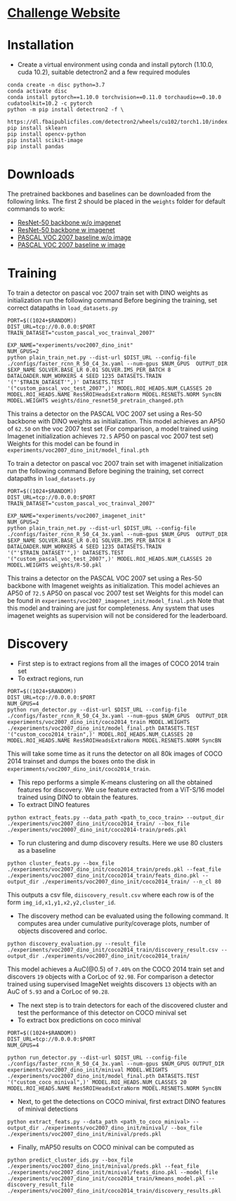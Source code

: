 # [Challenge Website](https://rssaketh.github.io/project_pages/obj_disc_new.html#workshop_challenge)

# Installation
- Create a virtual environment using conda and install pytorch (1.10.0, cuda 10.2), suitable detectron2 and a few required modules
```
conda create -n disc python=3.7
conda activate disc
conda install pytorch==1.10.0 torchvision==0.11.0 torchaudio==0.10.0 cudatoolkit=10.2 -c pytorch
python -m pip install detectron2 -f \
  https://dl.fbaipublicfiles.com/detectron2/wheels/cu102/torch1.10/index.html
pip install sklearn
pip install opencv-python
pip install scikit-image
pip install pandas
```

# Downloads
The pretrained backbones and baselines can be downloaded from the following links. The first 2 should be placed in the `weights` folder for default commands to work:
* [ResNet-50 backbone w/o imagenet](https://drive.google.com/file/d/1izgsq_XvziyPf6tZy19PchXJPh4UVtYK/view?usp=sharing)
* [ResNet-50 backbone w imagenet](https://drive.google.com/file/d/1v_ZsPDcMhVp1hTaKs73Kk3AI23fXATkW/view?usp=sharing)
* [PASCAL VOC 2007 baseline w/o image](https://drive.google.com/file/d/1R-VbFrDB2RHQ4m5GUw2sA41w4lUbZ1IN/view?usp=sharing)
* [PASCAL VOC 2007 baseline w image](https://drive.google.com/file/d/1Xs56QTWYjFawwl2tE5dkk9r41i6zpF7g/view?usp=sharing)


# Training
To train a detector on pascal voc 2007 train set with DINO weights as initialization run the following command
Before begining the training, set correct datapaths in `load_datasets.py`
```
PORT=$((1024+$RANDOM))
DIST_URL=tcp://0.0.0.0:$PORT
TRAIN_DATASET="custom_pascal_voc_trainval_2007"

EXP_NAME="experiments/voc2007_dino_init"
NUM_GPUS=2
python plain_train_net.py --dist-url $DIST_URL --config-file ./configs/faster_rcnn_R_50_C4_3x.yaml --num-gpus $NUM_GPUS  OUTPUT_DIR $EXP_NAME SOLVER.BASE_LR 0.01 SOLVER.IMS_PER_BATCH 8 DATALOADER.NUM_WORKERS 4 SEED 1235 DATASETS.TRAIN '("'$TRAIN_DATASET'",)' DATASETS.TEST '("custom_pascal_voc_test_2007",)' MODEL.ROI_HEADS.NUM_CLASSES 20 MODEL.ROI_HEADS.NAME Res5ROIHeadsExtraNorm MODEL.RESNETS.NORM SyncBN MODEL.WEIGHTS weights/dino_resnet50_pretrain_changed.pth
```
This trains a detector on the PASCAL VOC 2007 set using a Res-50 backbone with DINO weights as initialization. This model achieves an AP50 of `62.50` on the voc 2007 test set (For comparison, a model trained using Imagenet initialization achieves `72.5` AP50 on pascal voc 2007 test set)
Weights for this model can be found in `experiments/voc2007_dino_init/model_final.pth`

To train a detector on pascal voc 2007 train set with imagenet initialization run the following command
Before begining the training, set correct datapaths in `load_datasets.py`
```
PORT=$((1024+$RANDOM))
DIST_URL=tcp://0.0.0.0:$PORT
TRAIN_DATASET="custom_pascal_voc_trainval_2007"

EXP_NAME="experiments/voc2007_imagenet_init"
NUM_GPUS=2
python plain_train_net.py --dist-url $DIST_URL --config-file ./configs/faster_rcnn_R_50_C4_3x.yaml --num-gpus $NUM_GPUS  OUTPUT_DIR $EXP_NAME SOLVER.BASE_LR 0.01 SOLVER.IMS_PER_BATCH 8 DATALOADER.NUM_WORKERS 4 SEED 1235 DATASETS.TRAIN '("'$TRAIN_DATASET'",)' DATASETS.TEST '("custom_pascal_voc_test_2007",)' MODEL.ROI_HEADS.NUM_CLASSES 20 MODEL.WEIGHTS weights/R-50.pkl
```
This trains a detector on the PASCAL VOC 2007 set using a Res-50 backbone with Imagenet weights as initialization. This model achieves an AP50 of `72.5` AP50 on pascal voc 2007 test set
Weights for this model can be found in `experiments/voc2007_imagenet_init/model_final.pth`
Note that this model and training are just for completeness. Any system that uses imagenet weights as supervision will not be considered for the leaderboard.

# Discovery
- First step is to extract regions from all the images of COCO 2014 train set
- To extract regions, run
```
PORT=$((1024+$RANDOM))
DIST_URL=tcp://0.0.0.0:$PORT
NUM_GPUS=4
python run_detector.py --dist-url $DIST_URL --config-file ./configs/faster_rcnn_R_50_C4_3x.yaml --num-gpus $NUM_GPUS  OUTPUT_DIR experiments/voc2007_dino_init/coco2014_train MODEL.WEIGHTS ./experiments/voc2007_dino_init/model_final.pth DATASETS.TEST '("custom_coco2014_train",)' MODEL.ROI_HEADS.NUM_CLASSES 20 MODEL.ROI_HEADS.NAME Res5ROIHeadsExtraNorm MODEL.RESNETS.NORM SyncBN
```
This will take some time as it runs the detector on all 80k images of COCO 2014 trainset and dumps the boxes onto the disk in `experimments/voc2007_dino_init/coco2014_train`.

- This repo performs a simple K-means clustering on all the obtained features for discovery. We use feature extracted from a ViT-S/16 model trained using DINO to obtain the features.
- To extract DINO features
```
python extract_feats.py --data_path <path_to_coco_train> --output_dir ./experiments/voc2007_dino_init/coco2014_train/ --box_file ./experiments/voc20007_dino_init/coco2014-train/preds.pkl
```

- To run clustering and dump discovery results. Here we  use 80 clusters as a baseline
```
python cluster_feats.py --box_file ./experiments/voc2007_dino_init/coco2014_train/preds.pkl --feat_file ./experiments/voc2007_dino_init/coco2014_train/feats_dino.pkl --output_dir ./experiments/voc2007_dino_init/coco2014_train/ --n_cl 80
```
This outputs a csv file, `diiscovery_result.csv` where each row is of the form `img_id,x1,y1,x2,y2,cluster_id`.

- The discovery method can be evaluated using the following command. It computes area under cumulative purity/coverage plots, number of objects discovered and corloc.
```
python discovery_evaluation.py --result_file ./experiments/voc2007_dino_init/coco2014_train/discovery_result.csv --output_dir ./experiments/voc2007_dino_init/coco2014_train/
 ```
This model achieves a AuC(@0.5) of `7.40%` on the COCO 2014 train set and discovers `19` objects with a CorLoc of `92.98`. For comparison a detector trained using supervised ImageNet weights discovers `13` objects with an AuC of `5.93` and a CorLoc of `90.28`.


- The next step is to train detectors for each of the discovered cluster and test the performance of this detector on COCO minival set
- To extract box predictions on coco minival
```
PORT=$((1024+$RANDOM))
DIST_URL=tcp://0.0.0.0:$PORT
NUM_GPUS=4

python run_detector.py --dist-url $DIST_URL --config-file ./configs/faster_rcnn_R_50_C4_3x.yaml --num-gpus $NUM_GPUS OUTPUT_DIR experiments/voc2007_dino_init/minival MODEL.WEIGHTS ./experiments/voc2007_dino_init/model_final.pth DATASETS.TEST '("custom_coco_minival",)' MODEL.ROI_HEADS.NUM_CLASSES 20 MODEL.ROI_HEADS.NAME Res5ROIHeadsExtraNorm MODEL.RESNETS.NORM SyncBN
```

- Next, to get the detections on COCO minival, first extract DINO features of minival detections
```
python extract_feats.py --data_path <path_to_coco_minival> --output_dir ./experiments/voc2007_dino_init/minival/ --box_file ./experiments/voc2007_dino_init/minival/preds.pkl
```
- Finally, mAP50 results on COCO minival can be computed as 
```
python predict_cluster_ids.py --box_file ./experiments/voc2007_dino_init/minival/preds.pkl --feat_file ./experiments/voc2007_dino_init/minival/feats_dino.pkl --model_file ./experiments/voc2007_dino_init/coco2014_train/kmeans_model.pkl --discovery_result_file ./experiments/voc2007_dino_init/coco2014_train/discovery_results.pkl
```

